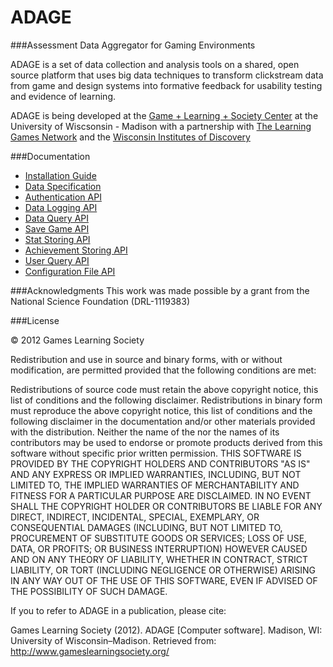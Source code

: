 ADAGE
====================

###Assessment Data Aggregator for Gaming Environments

ADAGE is a set of data collection and analysis tools on a shared, open source platform that 
uses big data techniques to transform clickstream data from game and design systems into 
formative feedback for usability testing and evidence of learning.

ADAGE is being developed at the [Game + Learning + Society Center](http://www.gameslearningsociety.org) at the University of Wiscsonsin - Madison with
a partnership with [The Learning Games Network](http://www.learninggamesnetwork.org) and the [Wisconsin Institutes of Discovery](http://wid.wisc.edu)

###Documentation

* [Installation Guide](https://github.com/wids-eria/ADAGE/blob/master/doc/install.md)
* [Data Specification](https://github.com/wids-eria/ADAGE/blob/master/doc/data_spec.md)
* [Authentication API](https://github.com/wids-eria/ADAGE/blob/master/doc/authentication.md)
* [Data Logging API](https://github.com/wids-eria/ADAGE/blob/master/doc/data_logging.md)
* [Data Query API](https://github.com/wids-eria/ADAGE/blob/master/doc/data_query.md)
* [Save Game API](https://github.com/wids-eria/ADAGE/blob/master/doc/save_games.md)
* [Stat Storing API](https://github.com/wids-eria/ADAGE/blob/master/doc/stat_storing.md)
* [Achievement Storing API](https://github.com/wids-eria/ADAGE/blob/master/doc/achievement_storing.md)
* [User Query API](https://github.com/wids-eria/ADAGE/blob/master/doc/user_query.md)
* [Configuration File API](https://github.com/wids-eria/ADAGE/blob/master/doc/config_storage.md)


###Acknowledgments 
This work was made possible by a grant from the National Science Foundation (DRL-1119383)

###License

© 2012 Games Learning Society

Redistribution and use in source and binary forms, with or without modification, are permitted provided that the following conditions are met:

Redistributions of source code must retain the above copyright notice, this list of conditions and the following disclaimer. Redistributions in binary form must reproduce the above copyright notice, this list of conditions and the following disclaimer in the documentation and/or other materials provided with the distribution. Neither the name of the nor the names of its contributors may be used to endorse or promote products derived from this software without specific prior written permission. THIS SOFTWARE IS PROVIDED BY THE COPYRIGHT HOLDERS AND CONTRIBUTORS "AS IS" AND ANY EXPRESS OR IMPLIED WARRANTIES, INCLUDING, BUT NOT LIMITED TO, THE IMPLIED WARRANTIES OF MERCHANTABILITY AND FITNESS FOR A PARTICULAR PURPOSE ARE DISCLAIMED. IN NO EVENT SHALL THE COPYRIGHT HOLDER OR CONTRIBUTORS BE LIABLE FOR ANY DIRECT, INDIRECT, INCIDENTAL, SPECIAL, EXEMPLARY, OR CONSEQUENTIAL DAMAGES (INCLUDING, BUT NOT LIMITED TO, PROCUREMENT OF SUBSTITUTE GOODS OR SERVICES; LOSS OF USE, DATA, OR PROFITS; OR BUSINESS INTERRUPTION) HOWEVER CAUSED AND ON ANY THEORY OF LIABILITY, WHETHER IN CONTRACT, STRICT LIABILITY, OR TORT (INCLUDING NEGLIGENCE OR OTHERWISE) ARISING IN ANY WAY OUT OF THE USE OF THIS SOFTWARE, EVEN IF ADVISED OF THE POSSIBILITY OF SUCH DAMAGE.

If you to refer to ADAGE in a publication, please cite:


Games Learning Society (2012). ADAGE [Computer software]. Madison, WI: University of Wisconsin–Madison. Retrieved from: http://www.gameslearningsociety.org/

